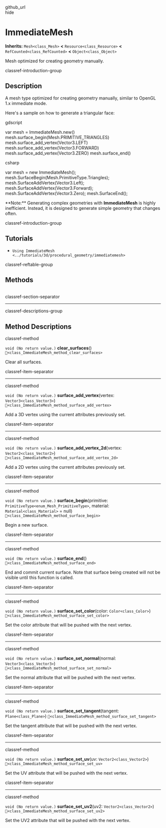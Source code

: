 github\_url  
hide

# ImmediateMesh

**Inherits:** `Mesh<class_Mesh>` **&lt;** `Resource<class_Resource>`
**&lt;** `RefCounted<class_RefCounted>` **&lt;** `Object<class_Object>`

Mesh optimized for creating geometry manually.

classref-introduction-group

## Description

A mesh type optimized for creating geometry manually, similar to OpenGL
1.x immediate mode.

Here's a sample on how to generate a triangular face:

gdscript

var mesh = ImmediateMesh.new()
mesh.surface\_begin(Mesh.PRIMITIVE\_TRIANGLES)
mesh.surface\_add\_vertex(Vector3.LEFT)
mesh.surface\_add\_vertex(Vector3.FORWARD)
mesh.surface\_add\_vertex(Vector3.ZERO) mesh.surface\_end()

csharp

var mesh = new ImmediateMesh();
mesh.SurfaceBegin(Mesh.PrimitiveType.Triangles);
mesh.SurfaceAddVertex(Vector3.Left);
mesh.SurfaceAddVertex(Vector3.Forward);
mesh.SurfaceAddVertex(Vector3.Zero); mesh.SurfaceEnd();

\*\*Note:\*\* Generating complex geometries with **ImmediateMesh** is
highly inefficient. Instead, it is designed to generate simple geometry
that changes often.

classref-introduction-group

## Tutorials

-   `Using ImmediateMesh <../tutorials/3d/procedural_geometry/immediatemesh>`

classref-reftable-group

## Methods

<table>
<tbody>
<tr>
</tr>
<tr>
</tr>
<tr>
</tr>
<tr>
</tr>
<tr>
</tr>
<tr>
</tr>
<tr>
</tr>
<tr>
</tr>
<tr>
</tr>
<tr>
</tr>
</tbody>
</table>

classref-section-separator

------------------------------------------------------------------------

classref-descriptions-group

## Method Descriptions

classref-method

`void (No return value.)` **clear\_surfaces**()
`🔗<class_ImmediateMesh_method_clear_surfaces>`

Clear all surfaces.

classref-item-separator

------------------------------------------------------------------------

classref-method

`void (No return value.)` **surface\_add\_vertex**(vertex:
`Vector3<class_Vector3>`)
`🔗<class_ImmediateMesh_method_surface_add_vertex>`

Add a 3D vertex using the current attributes previously set.

classref-item-separator

------------------------------------------------------------------------

classref-method

`void (No return value.)` **surface\_add\_vertex\_2d**(vertex:
`Vector2<class_Vector2>`)
`🔗<class_ImmediateMesh_method_surface_add_vertex_2d>`

Add a 2D vertex using the current attributes previously set.

classref-item-separator

------------------------------------------------------------------------

classref-method

`void (No return value.)` **surface\_begin**(primitive:
`PrimitiveType<enum_Mesh_PrimitiveType>`, material:
`Material<class_Material>` = null)
`🔗<class_ImmediateMesh_method_surface_begin>`

Begin a new surface.

classref-item-separator

------------------------------------------------------------------------

classref-method

`void (No return value.)` **surface\_end**()
`🔗<class_ImmediateMesh_method_surface_end>`

End and commit current surface. Note that surface being created will not
be visible until this function is called.

classref-item-separator

------------------------------------------------------------------------

classref-method

`void (No return value.)` **surface\_set\_color**(color:
`Color<class_Color>`) `🔗<class_ImmediateMesh_method_surface_set_color>`

Set the color attribute that will be pushed with the next vertex.

classref-item-separator

------------------------------------------------------------------------

classref-method

`void (No return value.)` **surface\_set\_normal**(normal:
`Vector3<class_Vector3>`)
`🔗<class_ImmediateMesh_method_surface_set_normal>`

Set the normal attribute that will be pushed with the next vertex.

classref-item-separator

------------------------------------------------------------------------

classref-method

`void (No return value.)` **surface\_set\_tangent**(tangent:
`Plane<class_Plane>`)
`🔗<class_ImmediateMesh_method_surface_set_tangent>`

Set the tangent attribute that will be pushed with the next vertex.

classref-item-separator

------------------------------------------------------------------------

classref-method

`void (No return value.)` **surface\_set\_uv**(uv:
`Vector2<class_Vector2>`)
`🔗<class_ImmediateMesh_method_surface_set_uv>`

Set the UV attribute that will be pushed with the next vertex.

classref-item-separator

------------------------------------------------------------------------

classref-method

`void (No return value.)` **surface\_set\_uv2**(uv2:
`Vector2<class_Vector2>`)
`🔗<class_ImmediateMesh_method_surface_set_uv2>`

Set the UV2 attribute that will be pushed with the next vertex.
